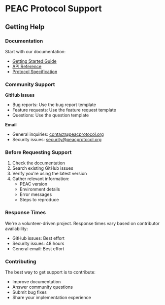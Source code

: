 # PEAC Protocol Support

## Getting Help

### Documentation
Start with our documentation:
- [Getting Started Guide](getting-started.md)
- [API Reference](api-reference.md)
- [Protocol Specification](../spec.md)

### Community Support

**GitHub Issues**
- Bug reports: Use the bug report template
- Feature requests: Use the feature request template
- Questions: Use the question template

**Email**
- General inquiries: contact@peacprotocol.org
- Security issues: security@peacprotocol.org

### Before Requesting Support

1. Check the documentation
2. Search existing GitHub issues
3. Verify you're using the latest version
4. Gather relevant information:
   - PEAC version
   - Environment details
   - Error messages
   - Steps to reproduce

### Response Times

We're a volunteer-driven project. Response times vary based on contributor availability:
- GitHub issues: Best effort
- Security issues: 48 hours
- General email: Best effort

### Contributing

The best way to get support is to contribute:
- Improve documentation
- Answer community questions
- Submit bug fixes
- Share your implementation experience